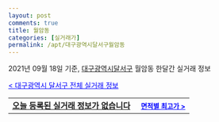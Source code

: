 ```yaml
---
layout: post
comments: true
title: 월암동
categories: [실거래가]
permalink: /apt/대구광역시달서구월암동
---
```


2021년 09월 18일 기준, <a href="/apt/대구광역시달서구">대구광역시달서구</a> 월암동 한달간 실거래 정보

<a style="color: blue;" href="/apt/대구광역시달서구">< 대구광역시 달서구 전체 실거래 정보</a>
<!---- start ---->
<table>
  <tr>
    <td colspan="4" style="font-weight: bold;"><a href="/apt/대구광역시달서구월암동{name_without_space}">오늘 등록된 실거래 정보가 없습니다</a> &nbsp;&nbsp;&nbsp; <a style="color: blue; font-size: smaller;" href="/apt/대구광역시달서구월암동{name_without_space}">면적별 최고가 ></a></td>
  </tr>
    
</table>
<!---- end ---->
    